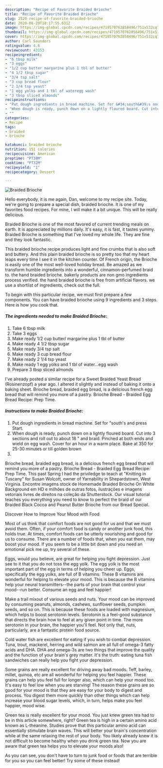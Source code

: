 ```yaml
---
description: "Recipe of Favorite Braided Brioche"
title: "Recipe of Favorite Braided Brioche"
slug: 2520-recipe-of-favorite-braided-brioche
date: 2020-08-20T18:17:55.631Z
image: https://img-global.cpcdn.com/recipes/4719570762858496/751x532cq70/braided-brioche-recipe-main-photo.jpg
thumbnail: https://img-global.cpcdn.com/recipes/4719570762858496/751x532cq70/braided-brioche-recipe-main-photo.jpg
cover: https://img-global.cpcdn.com/recipes/4719570762858496/751x532cq70/braided-brioche-recipe-main-photo.jpg
author: Carl Saunders
ratingvalue: 4.6
reviewcount: 43153
recipeingredient:
- "6 tbsp milk"
- "3 eggs"
- "1/2 cup butter margarine plus 1 tbl of butter"
- "4 1/2 tbsp sugar"
- "3/4 tsp salt"
- "3 cup bread flour"
- "2 1/4 tsp yeast"
- "1 egg yolks and 1 tbl of wateregg wash"
- "3 tbsp sliced almonds"
recipeinstructions:
- "Put dough ingredients in bread machine. Set for &#34;south&#39;s and press Start."
- "When dough is ready, punch down on a lightly floured board. Cut into 3 sections and roll out to about 18 &#34; and braid. Pinched at both ends and wield on egg wash. Cover for an hour in a warm place. Bake at 350 for 25-30 minutes or till golden brown"
- ""
categories:
- Recipe
tags:
- braided
- brioche

katakunci: braided brioche 
nutrition: 151 calories
recipecuisine: American
preptime: "PT38M"
cooktime: "PT32M"
recipeyield: "1"
recipecategory: Dessert

---
```



![Braided Brioche](https://img-global.cpcdn.com/recipes/4719570762858496/751x532cq70/braided-brioche-recipe-main-photo.jpg)

Hello everybody, it is me again, Dan, welcome to my recipe site. Today, we're going to prepare a special dish, braided brioche. It is one of my favorites food recipes. For mine, I will make it a bit unique. This will be really delicious.

Braided Brioche is one of the most favored of current trending meals on earth. It is appreciated by millions daily. It's easy, it is fast, it tastes yummy. Braided Brioche is something that I've loved my whole life. They are fine and they look fantastic.

This braided brioche recipe produces light and fine crumbs that is also soft and buttery. And this plain braided brioche is so pretty too that my heart leaps every time I see it in the kitchen counter. Of French origin, the Brioche is easily one of the most well-loved holiday bread. Be amazed as we transform humble ingredients into a wonderful, cinnamon-perfumed braid to. the hand braided brioche. bakerly products are non gmo ingredients process verified. the hand braided brioche is free from artificial flavors. we use a shortlist of ingredients, check out the full.


To begin with this particular recipe, we must first prepare a few components. You can have braided brioche using 9 ingredients and 3 steps. Here is how you cook that.

<!--inarticleads1-->

##### The ingredients needed to make Braided Brioche:

1. Take 6 tbsp milk
1. Take 3 eggs
1. Make ready 1/2 cup butter/ margarine plus 1 tbl of butter
1. Make ready 4 1/2 tbsp sugar
1. Make ready 3/4 tsp salt
1. Make ready 3 cup bread flour
1. Make ready 2 1/4 tsp yeast
1. Make ready 1 egg yolks and 1 tbl of water...egg wash
1. Prepare 3 tbsp sliced almonds


I&#39;ve already posted a similar recipe for a Sweet Braided Yeast Bread (Rosinenzopf) a year ago. I altered it slightly and instead of baking it onto a baking sheet. Brioche bread, braided egg bread, is a delicious french egg bread that will remind you more of a pastry. Brioche Bread - Braided Egg Bread Recipe: Prep Time. 

<!--inarticleads2-->

##### Instructions to make Braided Brioche:

1. Put dough ingredients in bread machine. Set for &#34;south&#39;s and press Start.
1. When dough is ready, punch down on a lightly floured board. Cut into 3 sections and roll out to about 18 &#34; and braid. Pinched at both ends and wield on egg wash. Cover for an hour in a warm place. Bake at 350 for 25-30 minutes or till golden brown
1. 


Brioche bread, braided egg bread, is a delicious french egg bread that will remind you more of a pastry. Brioche Bread - Braided Egg Bread Recipe: Prep Time. This past Spring I had the priviledge to teach at &#34;Knitting in Tuscany&#34; for Susan Wolcott, owner of Yarnability in Shepardstown, West Virginia. Encontre imagens stock de Homemade Braided Brioche On White Background em HD e milhões de outras fotos, ilustrações e imagens vetoriais livres de direitos na coleção da Shutterstock. Our visual tutorial teaches you everything you need to know to perfect the braid of our Braided Black Cocoa and Peanut Butter Brioche from our Bread Special. 

Discover How to Improve Your Mood with Food


Most of us think that comfort foods are not good for us and that we must avoid them. Often, if your comfort food is candy or another junk food, this holds true. At times, comfort foods can be utterly nourishing and good for us to consume. There are a number of foods that, when you eat them, may boost your mood. If you seem to be a little bit down and you need an emotional pick me up, try several of these.

Eggs, would you believe, are great for helping you fight depression. Just see to it that you do not toss the egg yolk. The egg yolk is the most important part of the egg in terms of helping you cheer up. Eggs, specifically the egg yolks, are full of B vitamins. These B vitamins are wonderful for helping to elevate your mood. This is because the B vitamins help your neural transmitters--the parts of your brain that control your mood--run better. Consume an egg and feel happier!

Make a trail mixout of various seeds and nuts. Your mood can be improved by consuming peanuts, almonds, cashews, sunflower seeds, pumpkin seeds, and so on. This is because these foods are loaded with magnesium, which helps to boost serotonin levels. Serotonin is a feel-good substance that directs the brain how to feel at any given point in time. The more serotonin in your brain, the happier you'll feel. Not only that, nuts, particularly, are a fantastic protein food source.

Cold water fish are excellent for eating if you wish to combat depression. Tuna, trout, mackerel, herring and wild salmon are all full of omega-3 fatty acids and DHA. DHA and omega-3s are two things that improve the quality and the function of your brain's grey matter. It's the truth: eating tuna fish sandwiches can really help you fight your depression. 

Some grains are really excellent for driving away bad moods. Teff, barley, millet, quinoa, etc are all wonderful for helping you feel happier. These grains can help you feel full for longer also, which can help your mood too. It's easy to feel low when you are starving! The reason these grains are so good for your mood is that they are easy for your body to digest and process. You digest them more quickly than other things which can help increase your blood sugar levels, which, in turn, helps make you feel happier, mood wise.

Green tea is really excellent for your mood. You just knew green tea had to be in this article somewhere, right? Green tea is high in a certain amino acid known as L-theanine. Studies prove that this particular amino acid can essentially stimulate brain waves. This will better your brain's concentration while at the same relaxing the rest of your body. You likely already knew it is not difficult to become healthy when you drink green tea. Now you are aware that green tea helps you to elevate your moods also!

As you can see, you don't have to turn to junk food or foods that are terrible for you so you can feel better! Try some of these instead!

